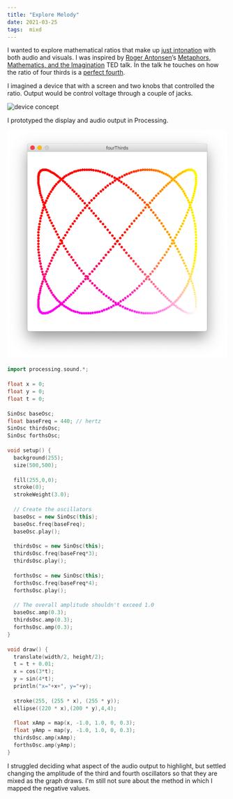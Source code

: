 ```yaml
---
title: "Explore Melody"
date: 2021-03-25
tags:  mixd
---
```

I wanted to explore mathematical ratios that make up [just intonation](https://en.wikipedia.org/wiki/Just_intonation) with both audio and visuals. I was inspired by [Roger Antonsen](http://rantonse.no/en)’s [Metaphors, Mathematics, and the Imagination](https://www.ted.com/talks/roger_antonsen_math_is_the_hidden_secret_to_understanding_the_world) TED talk. In the talk he touches on how the ratio of four thirds is a [perfect fourth](https://en.wikipedia.org/wiki/Perfect_fourth).

I imagined a device that with a screen and two knobs that controlled the ratio. Output would be control voltage through a couple of jacks.

![device concept](/images/deviceConcept.png)

I prototyped the display and audio output in Processing. 

![four thirds](/images/fourThirds.png)

```C++
import processing.sound.*;

float x = 0;
float y = 0;
float t = 0;

SinOsc baseOsc;
float baseFreq = 440; // hertz
SinOsc thirdsOsc;
SinOsc forthsOsc;

void setup() {
  background(255);
  size(500,500);
  
  fill(255,0,0);
  stroke(0);
  strokeWeight(3.0);
  
  // Create the oscillators
  baseOsc = new SinOsc(this);
  baseOsc.freq(baseFreq);
  baseOsc.play();
  
  thirdsOsc = new SinOsc(this);
  thirdsOsc.freq(baseFreq*3);
  thirdsOsc.play();
  
  forthsOsc = new SinOsc(this);
  forthsOsc.freq(baseFreq*4);
  forthsOsc.play();
  
  // The overall amplitude shouldn't exceed 1.0
  baseOsc.amp(0.3);
  thirdsOsc.amp(0.3);
  forthsOsc.amp(0.3);
}

void draw() {
  translate(width/2, height/2);
  t = t + 0.01;
  x = cos(3*t);
  y = sin(4*t);
  println("x="+x+", y="+y);

  stroke(255, (255 * x), (255 * y));
  ellipse((220 * x),(200 * y),4,4);
  
  float xAmp = map(x, -1.0, 1.0, 0, 0.3);
  float yAmp = map(y, -1.0, 1.0, 0, 0.3);
  thirdsOsc.amp(xAmp);
  forthsOsc.amp(yAmp);
}
```

I struggled deciding what aspect of the audio output to highlight, but settled changing the amplitude of the third and fourth oscillators so that they are mixed as the graph draws. I'm still not sure about the method in which I mapped the negative values.
